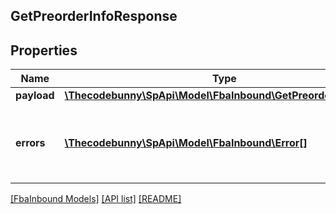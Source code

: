 ## GetPreorderInfoResponse

## Properties

Name | Type | Description | Notes
------------ | ------------- | ------------- | -------------
**payload** | [**\Thecodebunny\SpApi\Model\FbaInbound\GetPreorderInfoResult**](GetPreorderInfoResult.md) |  | [optional]
**errors** | [**\Thecodebunny\SpApi\Model\FbaInbound\Error[]**](Error.md) | A list of error responses returned when a request is unsuccessful. | [optional]

[[FbaInbound Models]](../) [[API list]](../../Api) [[README]](../../../README.md)
